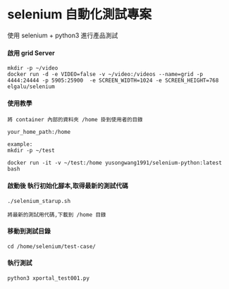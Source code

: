 # selenium 自動化測試專案

使用 selenium + python3 進行產品測試 

#### 啟用 grid Server
```
mkdir -p ~/video
docker run -d -e VIDEO=false -v ~/video:/videos --name=grid -p 4444:24444 -p 5905:25900  -e SCREEN_WIDTH=1024 -e SCREEN_HEIGHT=768   elgalu/selenium
```
#### 使用教學
  ```
  將 container 內部的資料夾 /home 掛到使用者的目錄
  
  your_home_path:/home 
  
  example:
  mkdir -p ~/test
  
  docker run -it -v ~/test:/home yusongwang1991/selenium-python:latest bash
  ```  
#### 啟動後 執行初始化腳本,取得最新的測試代碼
  ```
  ./selenium_starup.sh
  
  將最新的測試用代碼,下載到 /home 目錄
  ```
#### 移動到測試目錄
  ```
  cd /home/selenium/test-case/
  ```
#### 執行測試
  ```
  python3 xportal_test001.py
  ```
